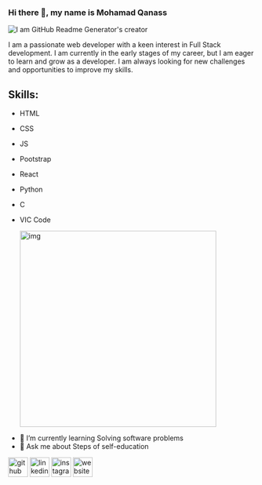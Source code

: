 ### Hi there 👋, my name is Mohamad Qanass
![I am GitHub Readme Generator's creator]((https://encrypted-tbn0.gstatic.com/images?q=tbn:ANd9GcTP3A9Cb804Lgo0q9E1CBWz-FUZ3GGS-FDlBQ&s))

I am a passionate web developer with a keen interest in Full Stack development. I am currently in the early stages of my career, but I am eager to learn and grow as a developer. I am always looking for new challenges and opportunities to improve my skills. 

## Skills:
* HTML
* CSS
* JS 
* Pootstrap
* React
* Python
* C
* VIC Code

  <img src="https://encrypted-tbn0.gstatic.com/images?q=tbn:ANd9GcQPG3B99Y3WsGBNPQfWSDYWCRipWItXWX1kSw&usqp=CAU" width="400px" alt="img"/>
 
- 🌱 I’m currently learning Solving software problems 
- 💬 Ask me about Steps of self-education

[<img src='https://cdn.jsdelivr.net/npm/simple-icons@3.0.1/icons/github.svg' alt='github' height='40'>](https://github.com/account)  [<img src='https://cdn.jsdelivr.net/npm/simple-icons@3.0.1/icons/linkedin.svg' alt='linkedin' height='40'>](https://www.linkedin.com/in/mohamad-qanass-635017256?/)  [<img src='https://cdn.jsdelivr.net/npm/simple-icons@3.0.1/icons/instagram.svg' alt='instagram' height='40'>](https://www.instagram.com/7mo.qa/)  [<img src='https://cdn.jsdelivr.net/npm/simple-icons@3.0.1/icons/icloud.svg' alt='website' height='40'>](https://mqanass.github.io/My-Website/)  













